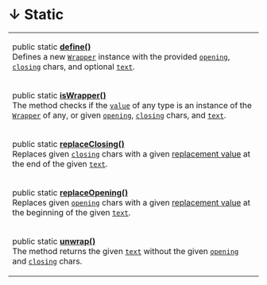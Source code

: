 # ↓ Static

|                                                                                                                                                                                                                                                                                                                                                                                                                                                                                                                |
| -------------------------------------------------------------------------------------------------------------------------------------------------------------------------------------------------------------------------------------------------------------------------------------------------------------------------------------------------------------------------------------------------------------------------------------------------------------------------------------------------------------- |
| <p>public static <a href="static-define.md"><strong>define()</strong></a><br>Defines a new <a href="broken-reference"><code>Wrapper</code></a> instance with the provided <a href="static-define.md#opening-opening"><code>opening</code></a>, <a href="static-define.md#closing-closing"><code>closing</code></a> chars, and optional <a href="static-define.md#text-text"><code>text</code></a>.</p>                                                                                                         |
| <p>public static <a href="static-iswrapper.md"><strong>isWrapper()</strong></a><br>The method checks if the <a href="static-iswrapper.md#value-any"><code>value</code></a> of any type is an instance of the <a href="broken-reference"><code>Wrapper</code></a> of any, or given <a href="static-iswrapper.md#opening-opening"><code>opening</code></a>, <a href="static-iswrapper.md#closing-closing"><code>closing</code></a> chars, and <a href="static-iswrapper.md#text-text"><code>text</code></a>.</p> |
| <p>public static <a href="static-replaceclosing.md"><strong>replaceClosing()</strong></a><br>Replaces given <a href="static-replaceclosing.md#closing-string"><code>closing</code></a> chars with a given <a href="static-replaceclosing.md#replacevalue-string">replacement value</a> at the end of the given <a href="static-replaceclosing.md#text-string"><code>text</code></a>.</p>                                                                                                                       |
| <p>public static <a href="static-replaceopening.md"><strong>replaceOpening()</strong></a><br>Replaces given <a href="static-replaceopening.md#opening-string"><code>opening</code></a> chars with a given <a href="static-replaceopening.md#replacevalue-string">replacement value</a> at the beginning of the given <a href="static-replaceopening.md#text-string"><code>text</code></a>.</p>                                                                                                                 |
| <p>public static <a href="static-unwrap.md"><strong>unwrap()</strong></a><br>The method returns the given <a href="static-unwrap.md#text-string"><code>text</code></a> without the given <a href="static-unwrap.md#opening-string"><code>opening</code></a> and <a href="static-unwrap.md#closing-string"><code>closing</code></a> chars.</p>                                                                                                                                                                  |
